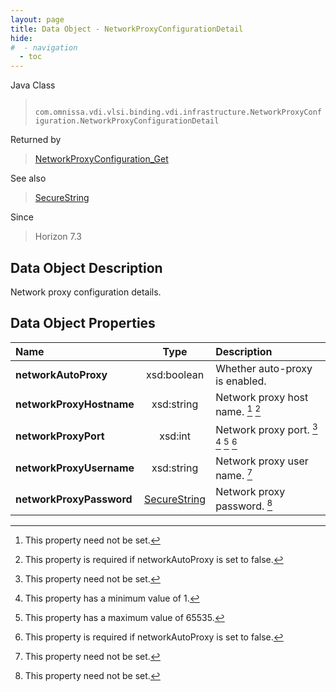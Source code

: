 ```yaml
---
layout: page
title: Data Object - NetworkProxyConfigurationDetail
hide:
#  - navigation
  - toc
---
```






Java Class
> ` com.omnissa.vdi.vlsi.binding.vdi.infrastructure.NetworkProxyConfiguration.NetworkProxyConfigurationDetail`

Returned by
> [NetworkProxyConfiguration_Get](vdi.infrastructure.NetworkProxyConfiguration.md#get)

See also
> [SecureString](vdi.util.SecureString.md)

Since
> Horizon 7.3


## Data Object Description

Network proxy configuration details.

## Data Object Properties

 Name | Type | Description
:---|:---:|:---
**networkAutoProxy**|  xsd:boolean|  Whether auto-proxy is enabled.
**networkProxyHostname**|  xsd:string|  Network proxy host name. [^1] [^293]
**networkProxyPort**|  xsd:int|  Network proxy port. [^1] [^8] [^189] [^293]
**networkProxyUsername**|  xsd:string|  Network proxy user name. [^1]
**networkProxyPassword**| [SecureString](vdi.util.SecureString.md)|  Network proxy password. [^1]


 


[^1]: This property need not be set.
[^8]: This property has a minimum value of 1.
[^189]: This property has a maximum value of 65535.
[^293]: This property is required if networkAutoProxy is set to false.